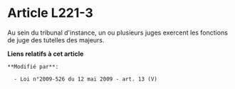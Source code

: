 # Article L221-3

Au sein du tribunal d'instance, un ou plusieurs juges exercent les fonctions de juge des tutelles des majeurs.

**Liens relatifs à cet article**

	**Modifié par**:

	  - Loi n°2009-526 du 12 mai 2009 - art. 13 (V)
